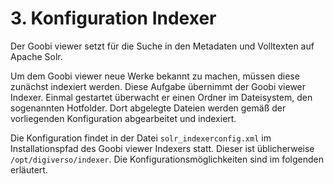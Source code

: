 # 3. Konfiguration Indexer

Der Goobi viewer setzt für die Suche in den Metadaten und Volltexten auf Apache Solr. 

Um dem Goobi viewer neue Werke bekannt zu machen, müssen diese zunächst indexiert werden. Diese Aufgabe übernimmt der Goobi viewer Indexer. Einmal gestartet überwacht er einen Ordner im Dateisystem, den sogenannten Hotfolder. Dort abgelegte Dateien werden gemäß der vorliegenden Konfiguration abgearbeitet und indexiert. 

Die Konfiguration findet in der Datei `solr_indexerconfig.xml` im Installationspfad des Goobi viewer Indexers statt. Dieser ist üblicherweise `/opt/digiverso/indexer`. Die Konfigurationsmöglichkeiten sind im folgenden erläutert.

